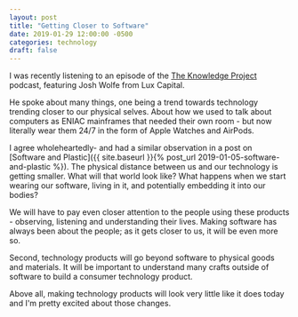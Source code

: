 ```yaml
---
layout: post
title: "Getting Closer to Software"
date: 2019-01-29 12:00:00 -0500
categories: technology
draft: false
---
```


I was recently listening to an episode of the [The Knowledge Project](https://itunes.apple.com/ca/podcast/the-knowledge-project-with-shane-parrish/id990149481?mt=2&i=1000428228403)  podcast, featuring Josh Wolfe from Lux Capital. 

He spoke about many things, one being a trend towards technology trending closer to our physical selves. About how we used to talk about computers as ENIAC mainframes that needed their own room - but now literally wear them 24/7 in the form of Apple Watches and AirPods. 

I agree wholeheartedly- and had a similar observation in a post on [Software and Plastic]({{ site.baseurl }}{% post_url 2019-01-05-software-and-plastic %}). The physical distance between us and our technology is getting smaller. What will that world look like? What happens when we start wearing our software, living in it, and potentially embedding it into our bodies? 

We will have to pay even closer attention to the people using these products - observing, listening and understanding their lives. Making software has always been about the people; as it gets closer to us, it will be even more so. 

Second, technology products will go beyond software to physical goods and materials. It will be important to understand many crafts outside of software to build a consumer technology product. 

Above all, making technology products will look very little like it does today and I'm pretty excited about those changes. 